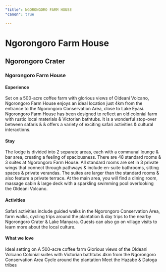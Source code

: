 ```yaml
---
"title": NGORONGORO FARM HOUSE
"canon": true

---
```


# Ngorongoro Farm House
## Ngorongoro Crater
### Ngorongoro Farm House

#### Experience
Set on a 500-acre coffee farm with glorious views of Oldeani Volcano, Ngorongoro Farm House enjoys an ideal location just 4km from the entrance to the Ngorongoro Conservation Area, close to Lake Eyasi.
Ngorongoro Farm House has been designed to reflect an old colonial farm with rustic local materials &amp; Victorian bathtubs.
It is a wonderful stop-over between safaris &amp; &amp; offers a variety of exciting safari activities &amp; cultural interactions.

#### Stay
The lodge is divided into 2 separate areas, each with a communal lounge &amp; bar area, creating a feeling of spaciousness.
There are 48 standard rooms &amp; 3 suites at Ngorongoro Farm House.
All standard rooms are set in 3 private wings that connect through pathways &amp; include en-suite bathrooms, sitting spaces &amp; private verandas.
The suites are larger than the standard rooms &amp; also feature a private terrace.
At the main area, you will find a dining room, massage cabin &amp; large deck with a sparkling swimming pool overlooking the Oldeani Volcano.

#### Activities
Safari activities include guided walks in the Ngorongoro Conservation Area, farm walks, cycling trips around the plantation &amp; day trips to the nearby Ngorongoro Crater &amp; Lake Manyara.
Guests can also go on village visits to learn more about the local culture.


#### What we love
Ideal setting on A 500-acre coffee farm
Glorious views of the Oldeani Volcano
Colonial suites with Victorian bathtubs
4km from the Ngorongoro Conservation Area
Cycle around the plantation
Meet the Hazabe &amp; Datoga tribes